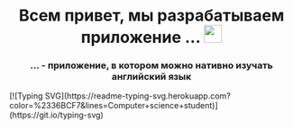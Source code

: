 <h1 align="center">Всем привет, мы разрабатываем приложение ... </a> 
<img src="https://github.com/blackcater/blackcater/raw/main/images/Hi.gif" height="32"/></h1>
<h3 align="center">... - приложение, в котором можно нативно изучать английский язык</h3>
[![Typing SVG](https://readme-typing-svg.herokuapp.com?color=%2336BCF7&lines=Computer+science+student)](https://git.io/typing-svg)
